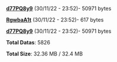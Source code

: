 [**d77PQ8y9**](/data/d77PQ8y9.txt) (30/11/22 - 23:52)- 50971 bytes

[**RgwbaA1t**](/data/RgwbaA1t.txt) (30/11/22 - 23:52)- 617 bytes

[**d77PQ8y9**](/data/d77PQ8y9.txt) (30/11/22 - 23:52)- 50971 bytes

**Total Datas**: 5826

**Total Size**: 32.36 MB / 32.4 MB